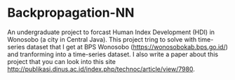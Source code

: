 # Backpropagation-NN

An undergraduate project to forcast Human Index Development (HDI) in Wonosobo (a city in Central Java). This project tring to solve with time-series dataset that I get at BPS Wonosobo (https://wonosobokab.bps.go.id/) and tranforming into a time-series dataset. I also write a paper about this project that you can look into this site http://publikasi.dinus.ac.id/index.php/technoc/article/view/7980. 
